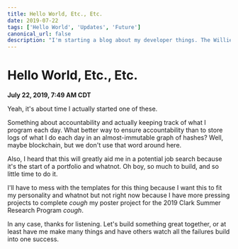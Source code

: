 ```yaml
---
title: Hello World, Etc., Etc.
date: 2019-07-22
tags: ['Hello World', 'Updates', 'Future']
canonical_url: false
description: "I'm starting a blog about my developer things. The WillieCubed blog is where I'll post updates on my journey towards becoming a sort of acceptable software developer/researcher/whatever the heck I decide to be. Give me a break, I'm not even technically in college yet."
---
```


# Hello World, Etc., Etc.
**July 22, 2019, 7:49 AM CDT**

Yeah, it's about time I actually started one of these.

Something about accountability and actually keeping track of what I program
each day. What better way to ensure accountability than to store logs of what
I do each day in an almost-immutable graph of hashes? Well, maybe blockchain,
but we don't use that word around here.

Also, I heard that this will greatly aid me in a potential job search because
it's the start of a portfolio and whatnot. Oh boy, so much to build, and so
little time to do it.

I'll have to mess with the templates for this thing because I want this to fit
my personality and whatnot but not right now because I have more pressing 
projects to complete *cough* my poster project for the 2019 Clark Summer
Research Program *cough*.

In any case, thanks for listening. Let's build something great together, or at
least have me make many things and have others watch all the failures build into
one success.